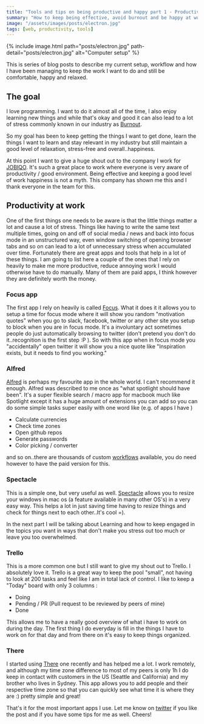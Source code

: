 ```yaml
---
title: "Tools and tips on being productive and happy part 1 - Productivity at work"
summary: "How to keep being effective, avoid burnout and be happy at work and outside."
image: "/assets/images/posts/electron.jpg"
tags: [web, productivity, tools]
---
```


{% include image.html path="posts/electron.jpg" path-detail="posts/electron.jpg" alt="Computer setup" %}

This is series of blog posts to describe my current setup, workflow and how I have been managing to keep the work I want to do and still be comfortable, happy and relaxed.

## The goal

I love programming. I want to do it almost all of the time, I also enjoy learning new things and while that's okay and good it can also lead to a lot of stress commonly known in our industry as [Burnout](https://en.wikipedia.org/wiki/Occupational_burnout).

So my goal has been to keep getting the things I want to get done, learn the things I want to learn and stay relevant in my industry but still maintain a good level of relaxation, stress-free and overall..happiness.

At this point I want to give a huge shout out to the company I work for [JOBIQO](https://www.jobiqo.com/en). It's such a great place to work where everyone is very aware of productivity / good environment. Being effective and keeping a good level of work happiness is not a myth. This company has shown me this and I thank everyone in the team for this.

## Productivity at work

One of the first things one needs to be aware is that the little things matter a lot and cause a lot of stress. Things like having to write the same text multiple times, going on and off of social media / news and back into focus mode in an unstructured way, even window switching of opening browser tabs and so on can lead to a lot of unnecessary stress when accumulated over time. Fortunately there are great apps and tools that help in a lot of these things. I am going to list here a couple of the ones that I rely on heavily to make me more productive, reduce annoying work I would otherwise have to do manually. Many of them are paid apps, I think however they are definitely worth the money.

### Focus app

The first app I rely on heavily is called [Focus](https://heyfocus.com/). What it does it it allows you to setup a time for focus mode where it will show you random "motivation quotes" when you go to slack, facebook, twitter or any other site you setup to block when you are in focus mode. It's a involuntary act sometimes people do just automatically browsing to twitter (don't pretend you don't do it..recognition is the first step :P ). So with this app when in focus mode you "accidentally" open twitter it will show you a nice quote like "Inspiration exists, but it needs to find you working."

### Alfred

[Alfred](https://www.alfredapp.com) is perhaps my favourite app in the whole world. I can't recommend it enough. Alfred was described to me once as "what spotlight should have been". It's a super flexible search / macro app for macbook much like Spotlight except it has a huge amount of extensions you can add so you can do some simple tasks super easily with one word like (e.g. of apps I have )

-  Calculate currencies
-  Check time zones
-  Open github repos
-  Generate passwords
-  Color picking / converter

and so on..there are thousands of custom [workflows](https://www.alfredapp.com/workflows/) available, you do need however to have the paid version for this.

### Spectacle

This is a simple one, but very useful as well. [Spectacle](https://www.spectacleapp.com/) allows you to resize your windows in mac os (a feature available in many other OS's) in a very easy way. This helps a lot in just saving time having to resize things and check for things next to each other..It's cool =).

In the next part I will be talking about Learning and how to keep engaged in the topics you want in ways that don't make you stress out too much or leave you too overwhelmed.


### Trello

This is a more common one but I still want to give my shout out to Trello. I absolutely love it. Trello is a great way to keep the pool "small", not having to look at 200 tasks and feel like I am in total lack of control. I like to keep a "Today" board with only 3 columns :

-  Doing
-  Pending / PR (Pull request to be reviewed by peers of mine)
-  Done

This allows me to have a really good overview of what i have to work on during the day. The first thing I do everyday is fill in the things I have to work on for that day and from there on it's easy to keep things organized.

### There

I started using [There](https://there.pm/) one recently and has helped me a lot. I work remotely, and although my time zone difference to most of my peers is only 1h I do keep in contact with customers in the US (Seattle and California) and my brother who lives in Sydney. This app allows you to add people and their respective time zone so that you can quickly see what time it is where they are :) pretty simple and great!

That's it for the most important apps I use. Let me know on [twitter](https://twitter.com/joaogarin) if you like the post and if you have some tips for me as well. Cheers!
